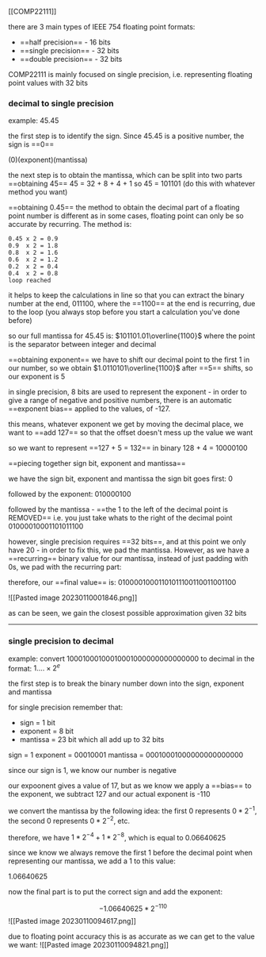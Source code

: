 [[COMP22111]]

there are 3 main types of IEEE 754 floating point formats:
- ==half precision== - 16 bits
- ==single precision== - 32 bits
- ==double precision== - 32 bits

COMP22111 is mainly focused on single precision, i.e. representing floating point values with 32 bits

### decimal to single precision

example: 45.45

the first step is to identify the sign. Since 45.45 is a positive number, the sign is ==0==

(0)(exponent)(mantissa)

the next step is to obtain the mantissa, which can be split into two parts
==obtaining 45==
45 = 32 + 8 + 4 + 1 so 45 = 101101 (do this with whatever method you want)

==obtaining 0.45==
the method to obtain the decimal part of a floating point number is different as in some cases, floating point can only be so accurate by recurring. The method is:
```
0.45 x 2 = 0.9
0.9  x 2 = 1.8
0.8  x 2 = 1.6
0.6  x 2 = 1.2
0.2  x 2 = 0.4
0.4  x 2 = 0.8
loop reached
```
it helps to keep the calculations in line so that you can extract the binary number at the end, 011100, where the ==1100== at the end is recurring, due to the loop (you always stop before you start a calculation you've done before)

so our full mantissa for 45.45 is:
$101101.01\overline{1100}$
where the point is the separator between integer and decimal

==obtaining exponent==
we have to shift our decimal point to the first 1 in our number, so we obtain
$1.0110101\overline{1100}$
after ==5== shifts, so our exponent is 5

in single precision, 8 bits are used to represent the exponent - in order to give a range of negative and positive numbers, there is an automatic ==exponent bias== applied to the values, of -127.

this means, whatever exponent we get by moving the decimal place, we want to ==add 127== so that the offset doesn't mess up the value we want

so we want to represent ==127 + 5 = 132== in binary
128 + 4 = 10000100

==piecing together sign bit, exponent and mantissa==

we have the sign bit, exponent and mantissa
the sign bit goes first:
$0$

followed by the exponent:
$010000100$

followed by the mantissa - ==the 1 to the left of the decimal point is REMOVED== i.e. you just take whats to the right of the decimal point
$01000010001101011100$

however, single precision requires ==32 bits==, and at this point we only have 20 - in order to fix this, we pad the mantissa. However, as we have a ==recurring== binary value for our mantissa, instead of just padding with 0s, we pad with the recurring part:

therefore, our ==final value== is:
$01000010001101011100110011001100$

![[Pasted image 20230110001846.png]]

as can be seen, we gain the closest possible approximation given 32 bits
***
### single precision to decimal

example: convert $10001000100010001000000000000000$ to decimal in the format:
$1. ...\times 2^e$ 

the first step is to break the binary number down into the sign, exponent and mantissa

for single precision remember that:
- sign = 1 bit
- exponent = 8 bit
- mantissa = 23 bit
which all add up to 32 bits

sign = $1$
exponent = $00010001$
mantissa = $00010001000000000000000$

since our sign is 1, we know our number is negative

our expoonent gives a value of 17, but as we know we apply a ==bias== to the exponent, we subtract 127 and our actual exponent is -110

we convert the mantissa by the following idea: the first 0 represents $0 * 2^{-1}$, the second 0 represents $0 * 2^{-2}$, etc.

therefore, we have $1 * 2^{-4} + 1 * 2^{-8}$, which is equal to 0.06640625

since we know we always remove the first 1 before the decimal point when representing our mantissa, we add a 1 to this value:

1.06640625

now the final part is to put the correct sign and add the exponent:

$$-1.06640625 * 2^{-110}$$
![[Pasted image 20230110094617.png]]

due to floating point accuracy this is as accurate as we can get to the value we want:
![[Pasted image 20230110094821.png]]